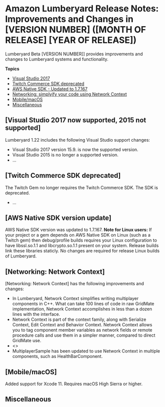# Amazon Lumberyard Release Notes: Improvements and Changes in [VERSION NUMBER] ([MONTH OF RELEASE] [YEAR OF RELEASE])

Lumberyard Beta [VERSION NUMBER]] provides improvements and changes to Lumberyard systems and functionality.

**Topics**
+ [Visual Studio 2017](#anchor-link-here)
+ [Twitch Commerce SDK deprecated](#anchor-link-here)
+ [AWS Native SDK - Updated to 1.7.167](#anchor-link-here)
+ [Networking: simplyify your code using Network Context](#anchor-link-here)
+ [Mobile/macOS](#anchor-link-here)
+ [Miscellaneous](#misc-improvements-changes-v1.xx)


## [Visual Studio 2017 now supported, 2015 not supported]

Lumberyard 1.22 includes the following Visual Studio support changes:
+ Visual Studio 2017 version 15.9. is now the supported version.
+ Visual Studio 2015 is no longer a supported version.
+ ...

## [Twitch Commerce SDK deprecated]

The Twitch Gem no longer requires the Twitch Commerce SDK. The SDK is deprecated. 
+ ...

## [AWS Native SDK version update]

AWS Native SDK version was updated to 1.7.167. 
**Note for Linux users:** If your project or a gem depends on AWS Native SDK on Linux (such as a Twitch gem) then debug/profile builds requires your Linux configuration to have libssl.so.1.1 and libcrypto.so.1.1 present on your system. Release builds link these libraries staticly. No changes are required for release Linux builds of Lumberyard.

## [Networking: Network Context]

[Networking: Network Context] has the following improvements and changes:
+ In Lumberyard, Network Context simplifies writing multiplayer components in C++. What can take 100 lines of code in raw GridMate implementation, Network Context accomplishes in less than a dozen lines with the interface.
+ Network Context is part of the context family, along with Serialize Context, Edit Context and Behavior Context. Network Context allows you to tag component member variables as network fields or remote procedure calls and use them in a simpler manner, compared to direct GridMate use.
+ <<link to the public doc on Network Context goes here>>
+ MultiplayerSample has been updated to use Network Context in multiple components, such as HealthBarComponent.

## [Mobile/macOS]
Added support for Xcode 11. Requires macOS High Sierra or higher.

## Miscellaneous<a name="misc-improvements-changes-v1.xx"></a>
